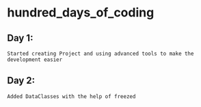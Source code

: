 # hundred_days_of_coding

## Day 1:
    Started creating Project and using advanced tools to make the development easier
## Day 2:
    Added DataClasses with the help of freezed
